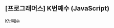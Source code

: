 ## **\[프로그래머스\] K번째수 (JavaScript)**
[K번째수](https://school.programmers.co.kr/learn/courses/30/lessons/42748)



